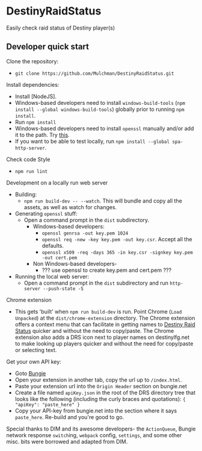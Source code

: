 # DestinyRaidStatus
Easily check raid status of Destiny player(s)

## Developer quick start
Clone the repository:

* `git clone https://github.com/Mulchman/DestinyRaidStatus.git`

Install dependencies:

* Install [NodeJS].
* Windows-based developers need to install `windows-build-tools` (`npm install --global windows-build-tools`) globally prior to running `npm install`.
* Run `npm install`
* Windows-based developers need to install `openssl` manually and/or add it to the path. Try [this](https://www.cloudinsidr.com/content/how-to-install-the-most-recent-version-of-openssl-on-windows-10-in-64-bit/).
* If you want to be able to test locally, run `npm install --global spa-http-server`.

Check code Style
* `npm run lint`

Development on a locally run web server
* Building:
  * `npm run build-dev -- --watch`. This will bundle and copy all the assets, as well as watch for changes.
* Generating `openssl` stuff:
  * Open a command prompt in the `dist` subdirectory.
    * Windows-based developers:
      * `openssl genrsa -out key.pem 1024`
      * `openssl req -new -key key.pem -out key.csr`. Accept all the defaults.
      * `openssl x509 -req -days 365 -in key.csr -signkey key.pem -out cert.pem`
    * Non Windows-based developers-
      * ??? use openssl to create key.pem and cert.pem ???
* Running the local web server:
  * Open a command prompt in the `dist` subdirectory and run `http-server --push-state -S`

Chrome extension
* This gets 'built' when `npm run build-dev` is run. Point Chrome (`Load Unpacked`) at the `dist/chrome-extension` directory. The Chrome extension offers a context menu that can facilitate in getting names to [Destiny Raid Status](https://destinyraidstatus.com) quicker and without the need to copy/paste. The Chrome extension also adds a DRS icon next to player names on destinylfg.net to make looking up players quicker and without the need for copy/paste or selecting text.

Get your own API key:

* Goto [Bungie](https://www.bungie.net/en/Application)
* Open your extension in another tab, copy the url up to `/index.html`.
* Paste your extension url into the `Origin Header` section on bungie.net
* Create a file named `apiKey.json` in the root of the DRS directory tree that looks like the following (including the curly braces and quotations): `{ "apiKey": "paste_here" }`
* Copy your API-key from bungie.net into the section where it says `paste_here`. Re-build and you're good to go.

Special thanks to DIM and its awesome developers- the `ActionQueue`, Bungie network response `switch`ing, `webpack` config, `settings`, and some other misc. bits were borrowed and adapted from DIM.
